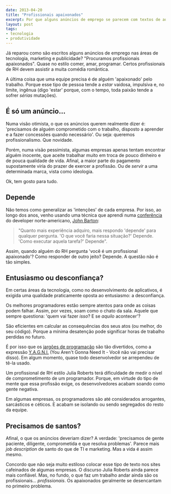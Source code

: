 ```yaml
---
date: 2013-04-20
title: "Profissionais apaixonados"
excerpt: Por que alguns anúncios de emprego se parecem com textos de autoajuda?
layout: post
tags: 
- tecnologia
- produtividade
---
```


Já reparou como são escritos alguns anúncios de emprego nas áreas de tecnologia, marketing e publicidade? "Procuramos profissionais apaixonados". Quase no estilo comer, amar, programar. Certos profissionais de RH devem assistir a muita comédia romântica.

A última coisa que uma equipe precisa é de alguém 'apaixonado' pelo trabalho. Porque esse tipo de pessoa tende a *estar* vaidosa, impulsiva e, no limite, ingênua (digo 'estar' porque, com o tempo, toda paixão tende a sofrer *sérias* mutações).

## É só um anúncio…

Numa visão otimista, o que os anúncios querem realmente dizer é: 'precisamos de alguém comprometido com o trabalho, disposto a aprender e a fazer concessões quando necessário'. Ou seja: queremos profissionalismo. Que novidade.

Porém, numa visão pessimista, algumas empresas apenas tentam encontrar alguém inocente, que aceite trabalhar muito em troca de pouco dinheiro e de pouca qualidade de vida. Afinal, a maior parte do pagamento supostamente viria do prazer de exercer a profissão. Ou de *servir* a uma determinada marca, vista como ideologia.

Ok, tem gosto para tudo.

## Depende

Não temos como generalizar as 'intenções' de cada empresa. Por isso, ao longo dos anos, venho usando uma técnica que aprendi numa [conferência](http://vimeo.com/61342269) do developer norte-americano, [John Barton](http://whoisjohnbarton.com/):

> "Quanto mais experiência adquiro, mais respondo 'depende' para qualquer pergunta. 'O que você faria nessa situação?' Depende. 'Como executar aquela tarefa?' Depende".

Assim, quando alguém do RH pergunta 'você é um profissional apaixonado'? Como responder de outro jeito? Depende. A questão não é tão simples.

## Entusiasmo ou desconfiança?

Em certas áreas da tecnologia, como no desenvolvimento de aplicativos, é exigida uma qualidade praticamente oposta ao entusiasmo: a desconfiança.

Os melhores programadores estão sempre atentos para onde as coisas podem falhar. Assim, por vezes, soam como o chato da sala. Aquele que sempre questiona: 'quem vai fazer *isso*? E se *aquilo* acontecer'?

São eficientes em calcular as consequências dos seus atos (ou melhor, do seu código). Porque a mínima desatenção pode significar horas de trabalho perdidas no futuro.

É por isso que os [jargões de programação](http://www.codinghorror.com/blog/2012/07/new-programming-jargon.html) são tão divertidos, como a expressão [Y.A.G.N.I.](https://en.wikipedia.org/wiki/You_aren't_gonna_need_it) (You Aren't Gonna Need It - Você não vai precisar disso). Em algum momento, quase todo desenvolvedor se arrependeu de tê-la usado.

Um profissional de RH estilo Julia Roberts terá dificuldade de medir o nível de comprometimento de um programador. Porque, em virtude do tipo de mente que essa profissão exige, os desenvolvedores acabam soando como gente negativa.

Em algumas empresas, os programadores são até considerados arrogantes, sarcásticos e céticos. E acabam se isolando ou sendo segregados do resto da equipe.

## Precisamos de santos?

Afinal, o que os anúncios deveriam dizer? A verdade: 'precisamos de gente paciente, diligente, comprometida e que resolva problemas'. Parece mais *job description* de santo do que de TI e marketing. Mas a vida é assim mesmo.

Concordo que não seja muito estiloso colocar esse tipo de texto nos sites cafeinados de algumas empresas. O discurso Julia Roberts ainda parece mais confiável. Mas, no fundo, o que faz um trabalho andar ainda são os profissionais… *profissionais*. Os apaixonados geralmente se desencantam no primeiro problema.